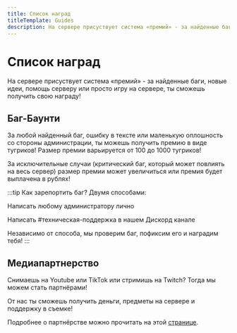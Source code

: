 ```yaml
---
title: Список наград
titleTemplate: Guides
description: На сервере присуствует система «премий» - за найденные баги, новые идеи, помощь серверу или просто игру на сервере, ты сможешь получить свою награду!
---
```


# Список наград

На сервере присуствует система «премий» - за найденные баги, новые идеи, помощь серверу или просто игру на сервере, ты сможешь получить свою награду!

## Баг-Баунти

За любой найденный баг, ошибку в тексте или маленькую оплошность со стороны администрации, ты можешь получить премию в виде тугриков! Размер премии варьируется от 100 до 1000 тугриков!

За исключительные случаи (критический баг, который может повлиять на весь сервер) размер премии может увеличиться или премия будет выплачена в рублях!

:::tip Как зарепортить баг?
Двумя способами:

Написать любому администратору лично

Написать #техническая-поддержка в нашем Дискорд канале

Независимо от способа, мы проверим баг, пофиксим его и наградим тебя!
:::

## Медиапартнерство

Снимаешь на Youtube или TikTok или стримишь на Twitch? Тогда мы можем стать партнёрами!

От нас ты сможешь получить деньги, предметы на сервере и поддержку в съемке!

Подробнее о партнёрстве можно прочитать на этой [странице](/faq/content-makers).